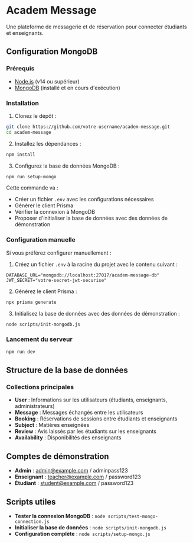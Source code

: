 # Academ Message

Une plateforme de messagerie et de réservation pour connecter étudiants et enseignants.

## Configuration MongoDB

### Prérequis

- [Node.js](https://nodejs.org/) (v14 ou supérieur)
- [MongoDB](https://www.mongodb.com/try/download/community) (installé et en cours d'exécution)

### Installation

1. Clonez le dépôt :
```bash
git clone https://github.com/votre-username/academ-message.git
cd academ-message
```

2. Installez les dépendances :
```bash
npm install
```

3. Configurez la base de données MongoDB :
```bash
npm run setup-mongo
```
Cette commande va :
- Créer un fichier `.env` avec les configurations nécessaires
- Générer le client Prisma
- Vérifier la connexion à MongoDB
- Proposer d'initialiser la base de données avec des données de démonstration

### Configuration manuelle

Si vous préférez configurer manuellement :

1. Créez un fichier `.env` à la racine du projet avec le contenu suivant :
```
DATABASE_URL="mongodb://localhost:27017/academ-message-db"
JWT_SECRET="votre-secret-jwt-securise"
```

2. Générez le client Prisma :
```bash
npx prisma generate
```

3. Initialisez la base de données avec des données de démonstration :
```bash
node scripts/init-mongodb.js
```

### Lancement du serveur

```bash
npm run dev
```

## Structure de la base de données

### Collections principales

- **User** : Informations sur les utilisateurs (étudiants, enseignants, administrateurs)
- **Message** : Messages échangés entre les utilisateurs
- **Booking** : Réservations de sessions entre étudiants et enseignants
- **Subject** : Matières enseignées
- **Review** : Avis laissés par les étudiants sur les enseignants
- **Availability** : Disponibilités des enseignants

## Comptes de démonstration

- **Admin** : admin@example.com / adminpass123
- **Enseignant** : teacher@example.com / password123
- **Étudiant** : student@example.com / password123

## Scripts utiles

- **Tester la connexion MongoDB** : `node scripts/test-mongo-connection.js`
- **Initialiser la base de données** : `node scripts/init-mongodb.js`
- **Configuration complète** : `node scripts/setup-mongo.js`